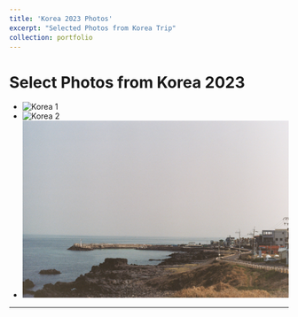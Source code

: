 ```yaml
---
title: 'Korea 2023 Photos'
excerpt: "Selected Photos from Korea Trip"
collection: portfolio
---
```



# Select Photos from Korea 2023 

* ![Korea 1](/files/gallery/kor1.jpg)
* ![Korea 2](/files/gallery/kor2.jpg)
* ![Korea 3](/files/gallery/kor3.jpg)
------
<script src="files/md-gallery.js"></script>

<script>
    md_gallery();
</script>